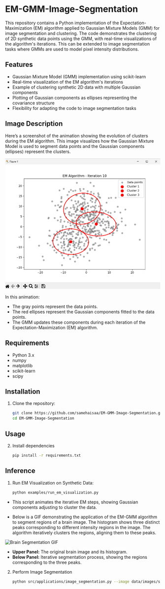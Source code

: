 # EM-GMM-Image-Segmentation

This repository contains a Python implementation of the Expectation-Maximization (EM) algorithm applied to Gaussian Mixture Models (GMM) for image segmentation and clustering. The code demonstrates the clustering of 2D synthetic data points using the GMM, with real-time visualizations of the algorithm's iterations. This can be extended to image segmentation tasks where GMMs are used to model pixel intensity distributions.

## Features

- Gaussian Mixture Model (GMM) implementation using scikit-learn
- Real-time visualization of the EM algorithm's iterations
- Example of clustering synthetic 2D data with multiple Gaussian components
- Plotting of Gaussian components as ellipses representing the covariance structure
- Flexibility for adapting the code to image segmentation tasks

## Image Description

Here’s a screenshot of the animation showing the evolution of clusters during the EM algorithm. This image visualizes how the Gaussian Mixture Model is used to segment data points and the Gaussian components (ellipses) represent the clusters.

![GMM Animation Screenshot](./figs/GMM.png)

In this animation:
- The gray points represent the data points.
- The red ellipses represent the Gaussian components fitted to the data points.
- The GMM updates these components during each iteration of the Expectation-Maximization (EM) algorithm.



## Requirements

- Python 3.x
- numpy
- matplotlib
- scikit-learn
- scipy

## Installation

1. Clone the repository:
   ```bash
   git clone https://github.com/samehaisaa/EM-GMM-Image-Segmentation.git
   cd EM-GMM-Image-Segmentation
## Usage
2. Install dependencies
   ```bash
   pip install -r requirements.txt

## Inference 

1. Run EM Visualization on Synthetic Data:
   ```bash
   python examples/run_em_visualization.py

- This script animates the iterative EM steps, showing Gaussian components adjusting to cluster the data.

- Below is a GIF demonstrating the application of the EM-GMM algorithm to segment regions of a brain image. The histogram shows three distinct peaks corresponding to different intensity regions in the image. The algorithm iteratively clusters the regions, aligning them to these peaks.

![Brain Segmentation GIF](./figs/EMit.gif)

- **Upper Panel:** The original brain image and its histogram.
- **Below Panel:** Iterative segmentation process, showing the regions corresponding to the three peaks.

2. Perform Image Segmentation
   ```bash
   python src/applications/image_segmentation.py --image data/images/sample_image.jpg
